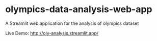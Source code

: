 # olympics-data-analysis-web-app
A Streamlit web application for the analysis of olympics dataset

Live Demo: http://oly-analysis.streamlit.app/
